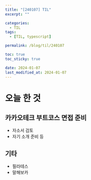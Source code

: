 ```yaml
---
title: "[240107] TIL"
excerpt: ""

categories:
  - TIL
tags:
  - [TIL, typescript]

permalink: /blog/til/240107

toc: true
toc_sticky: true

date: 2024-01-07
last_modified_at: 2024-01-07
---
```


# 오늘 한 것

## 카카오테크 부트코스 면접 준비

- 자소서 검토
- 자기 소개 준비 등

## 기타

- 필라테스
- 말해보카
